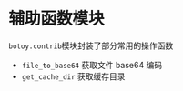 # 辅助函数模块

`botoy.contrib`模块封装了部分常用的操作函数

- `file_to_base64` 获取文件 base64 编码
- `get_cache_dir` 获取缓存目录
